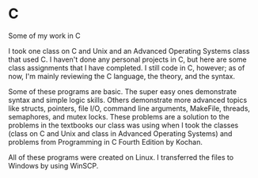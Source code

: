 # C
Some of my work in C

I took one class on C and Unix and an Advanced Operating Systems class that used C. I haven't done any personal projects in C, but here are some class assignments that I have completed. I still code in C, however; as of now, I'm mainly reviewing the C language, the theory, and the syntax. 

Some of these programs are basic. The super easy ones demonstrate syntax and simple logic skills. Others demonstrate more advanced topics like structs, pointers, file I/O, command line arguments, MakeFile, threads, semaphores, and mutex locks. These problems are a solution to the problems in the textbooks our class was using when I took the classes (class on C and Unix and class in Advanced Operating Systems) and problems from Programming in C Fourth Edition by Kochan. 

All of these programs were created on Linux. I transferred the files to Windows by using WinSCP.
